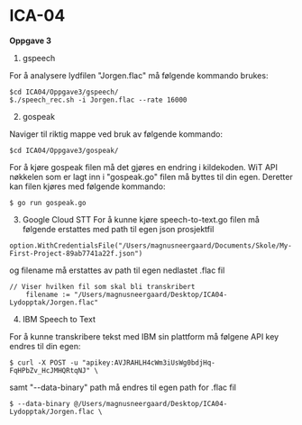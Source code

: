 # ICA-04

**Oppgave 3**


1) gspeech

For å analysere lydfilen "Jorgen.flac" må følgende kommando brukes:

```
$cd ICA04/Oppgave3/gspeech/
$./speech_rec.sh -i Jorgen.flac --rate 16000
```



2) gospeak

Naviger til riktig mappe ved bruk av følgende kommando:

```
$cd ICA04/Oppgave3/gospeak/
```
For å kjøre gospeak filen må det gjøres en endring i kildekoden. WiT API nøkkelen som er lagt inn i "gospeak.go" filen må byttes til din egen. Deretter kan filen kjøres med følgende kommando:
```
$ go run gospeak.go
```


3) Google Cloud STT
For å kunne kjøre speech-to-text.go filen må følgende erstattes med path til egen json prosjektfil

```
option.WithCredentialsFile("/Users/magnusneergaard/Documents/Skole/My-First-Project-89ab7741a22f.json")
```
		
og filename må erstattes av path til egen nedlastet .flac fil
		
```
// Viser hvilken fil som skal bli transkribert
	filename := "/Users/magnusneergaard/Desktop/ICA04-Lydopptak/Jorgen.flac"
```



4) IBM Speech to Text

For å kunne transkribere tekst med IBM sin plattform må følgene API key endres til din egen:

```
$ curl -X POST -u "apikey:AVJRAHLH4cWm3iUsWg0bdjHq-FqHPbZv_HcJMHQRtqNJ" \
```
samt "--data-binary" path må endres til egen path for .flac fil
```
$ --data-binary @/Users/magnusneergaard/Desktop/ICA04-Lydopptak/Jorgen.flac \
```
